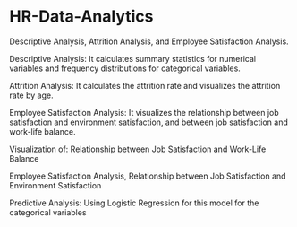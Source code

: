 # HR-Data-Analytics
Descriptive Analysis, Attrition Analysis, and Employee Satisfaction Analysis.

Descriptive Analysis: It calculates summary statistics for numerical variables and frequency distributions for categorical variables.

Attrition Analysis: It calculates the attrition rate and visualizes the attrition rate by age.

Employee Satisfaction Analysis: It visualizes the relationship between job satisfaction and environment satisfaction, and between job satisfaction and work-life balance.

Visualization of: Relationship between Job Satisfaction and Work-Life Balance

Employee Satisfaction Analysis,
Relationship between Job Satisfaction and Environment Satisfaction

Predictive Analysis: Using Logistic Regression for this model for the categorical variables
